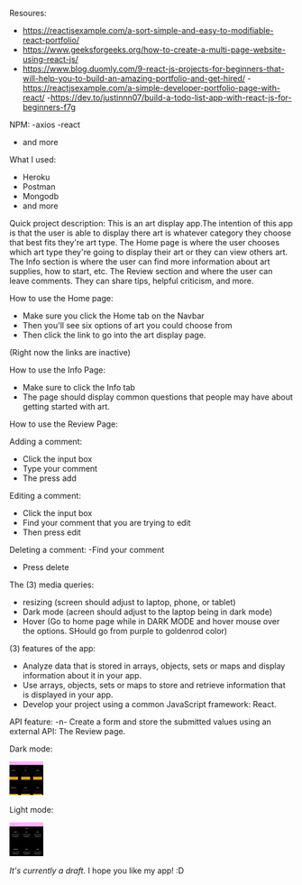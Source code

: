 Resoures:
- https://reactjsexample.com/a-sort-simple-and-easy-to-modifiable-react-portfolio/
- https://www.geeksforgeeks.org/how-to-create-a-multi-page-website-using-react-js/
- https://www.blog.duomly.com/9-react-js-projects-for-beginners-that-will-help-you-to-build-an-amazing-portfolio-and-get-hired/
-https://reactjsexample.com/a-simple-developer-portfolio-page-with-react/
-https://dev.to/justinnn07/build-a-todo-list-app-with-react-js-for-beginners-f7g

NPM:
-axios
-react
- and more

What I used:
- Heroku
- Postman
- Mongodb
- and more




Quick project description:
This is an art display app.The intention of this app is that the user is able to display there art is whatever category they choose that best fits they're art type. The Home page is where the user chooses which art type they're going to display their art or they can view others art. The Info section is where the user can find more information about art supplies, how to start, etc. The Review section and where the user can leave comments. They can share tips, helpful criticism, and more.

How to use the Home page:
- Make sure you click the Home tab on the Navbar 
- Then you'll see six options of art you could choose from
- Then click the link to go into the art display page.

 (Right now the links are inactive)

How to use the Info Page:
- Make sure to click the Info tab
- The page should display common questions that people may have about getting started with art.

How to use the Review Page:

Adding a comment:
- Click the input box
- Type your comment
- The press add

Editing a comment:
 - Click the input box
 - Find your comment that you are trying to edit
 - Then press edit

 Deleting a comment:
 -Find your comment
 - Press delete


The (3) media queries:
- resizing (screen should adjust to laptop, phone, or tablet)
- Dark mode (acreen should adjust to the laptop being in dark mode)
- Hover (Go to home page while in DARK MODE and hover mouse over the options. SHould go from purple to goldenrod color)


(3) features of the app:
- Analyze data that is stored in arrays, objects, sets or maps and display information about it in your app.
- Use arrays, objects, sets or maps to store and retrieve information that is displayed in your app.
- Develop your project using a common JavaScript framework: React.

API feature:
-n- Create a form and store the submitted values using an external API: The Review page.


Dark mode:

<img src="img\dark mode.png" height="60" width="60"  >

Light mode:

<img src="img\light mode.png" height="60" width="60" >

*It's currently a draft.* I hope you like my app! :D
